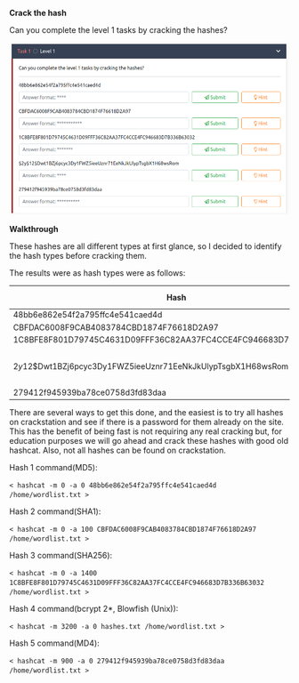 **Crack the hash**

Can you complete the level 1 tasks by cracking the hashes?


![Level 1 screenshot](screenshots/hmcths1.png)

**Walkthrough**

These hashes are all different types at first glance, so I decided to identify
the hash types before cracking them.

The results were as hash types were as follows:

Hash | Identified Type
------------ | -------------
48bb6e862e54f2a795ffc4e541caed4d | MD5
CBFDAC6008F9CAB4083784CBD1874F76618D2A97 | SHA1
1C8BFE8F801D79745C4631D09FFF36C82AA37FC4CCE4FC946683D7B336B63032 | SHA256
$2y$12$Dwt1BZj6pcyc3Dy1FWZ5ieeUznr71EeNkJkUlypTsgbX1H68wsRom | bcrypt $2*$, Blowfish (Unix)
279412f945939ba78ce0758d3fd83daa | MD4

There are several ways to get this done, and the easiest is to try all hashes on
crackstation and see if there is a password for them already on the site. This has
the benefit of being fast is not requiring any real cracking but, for education
purposes we will go ahead and crack these hashes with good old hashcat. Also, not all hashes can be found on crackstation.

Hash 1 command(MD5):

`< hashcat -m 0 -a 0 48bb6e862e54f2a795ffc4e541caed4d /home/wordlist.txt >`

Hash 2 command(SHA1):

`< hashcat -m 0 -a 100 CBFDAC6008F9CAB4083784CBD1874F76618D2A97 /home/wordlist.txt >`

Hash 3 command(SHA256):

`< hashcat -m 0 -a 1400 1C8BFE8F801D79745C4631D09FFF36C82AA37FC4CCE4FC946683D7B336B63032 /home/wordlist.txt >`

Hash 4 command(bcrypt $2*$, Blowfish (Unix)):

`< hashcat -m 3200 -a 0 hashes.txt /home/wordlist.txt >`

Hash 5 command(MD4):

`< hashcat -m 900 -a 0 279412f945939ba78ce0758d3fd83daa /home/wordlist.txt >`
